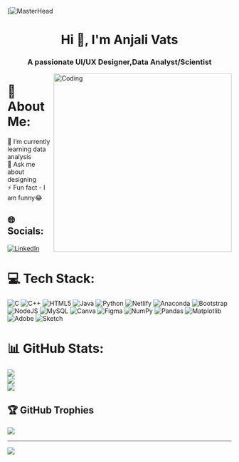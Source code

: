 [![MasterHead](https://wp.globaluniversitysystems.com/gisma/wp-content/uploads/sites/5/2023/09/MEng-CS-GettyImages-1488457074.jpg?w=1920&h=1080&crop=1)
<h1 align="center">Hi 👋, I'm Anjali Vats</h1>
<h3 align="center">A passionate UI/UX Designer,Data Analyst/Scientist</h3>
<img align="right" alt="Coding" width="400" src="https://miro.medium.com/v2/resize:fit:1280/0*WVfimFBOp5OrEMze.gif">

# 💫 About Me:
🔭 I’m currently learning data analysis<br>💬 Ask me about designing<br>⚡ Fun fact - I am funny😂


## 🌐 Socials:
[![LinkedIn](https://img.shields.io/badge/LinkedIn-%230077B5.svg?logo=linkedin&logoColor=white)](https://linkedin.com/in/https://www.linkedin.com/in/anjali-vats-9867672b0/) 

# 💻 Tech Stack:
![C](https://img.shields.io/badge/c-%2300599C.svg?style=plastic&logo=c&logoColor=white) ![C++](https://img.shields.io/badge/c++-%2300599C.svg?style=plastic&logo=c%2B%2B&logoColor=white) ![HTML5](https://img.shields.io/badge/html5-%23E34F26.svg?style=plastic&logo=html5&logoColor=white) ![Java](https://img.shields.io/badge/java-%23ED8B00.svg?style=plastic&logo=openjdk&logoColor=white) ![Python](https://img.shields.io/badge/python-3670A0?style=plastic&logo=python&logoColor=ffdd54) ![Netlify](https://img.shields.io/badge/netlify-%23000000.svg?style=plastic&logo=netlify&logoColor=#00C7B7) ![Anaconda](https://img.shields.io/badge/Anaconda-%2344A833.svg?style=plastic&logo=anaconda&logoColor=white) ![Bootstrap](https://img.shields.io/badge/bootstrap-%238511FA.svg?style=plastic&logo=bootstrap&logoColor=white) ![NodeJS](https://img.shields.io/badge/node.js-6DA55F?style=plastic&logo=node.js&logoColor=white) ![MySQL](https://img.shields.io/badge/mysql-%2300000f.svg?style=plastic&logo=mysql&logoColor=white) ![Canva](https://img.shields.io/badge/Canva-%2300C4CC.svg?style=plastic&logo=Canva&logoColor=white) ![Figma](https://img.shields.io/badge/figma-%23F24E1E.svg?style=plastic&logo=figma&logoColor=white) ![NumPy](https://img.shields.io/badge/numpy-%23013243.svg?style=plastic&logo=numpy&logoColor=white) ![Pandas](https://img.shields.io/badge/pandas-%23150458.svg?style=plastic&logo=pandas&logoColor=white) ![Matplotlib](https://img.shields.io/badge/Matplotlib-%23ffffff.svg?style=plastic&logo=Matplotlib&logoColor=black) ![Adobe](https://img.shields.io/badge/adobe-%23FF0000.svg?style=plastic&logo=adobe&logoColor=white) ![Sketch](https://img.shields.io/badge/Sketch-FFB387?style=plastic&logo=sketch&logoColor=black)
# 📊 GitHub Stats:
![](https://github-readme-stats.vercel.app/api?username=ANJS-VTS17&theme=radical&hide_border=false&include_all_commits=false&count_private=false)<br/>
![](https://github-readme-streak-stats.herokuapp.com/?user=ANJS-VTS17&theme=radical&hide_border=false)<br/>
![](https://github-readme-stats.vercel.app/api/top-langs/?username=ANJS-VTS17&theme=radical&hide_border=false&include_all_commits=false&count_private=false&layout=compact)

## 🏆 GitHub Trophies
![](https://github-profile-trophy.vercel.app/?username=ANJS-VTS17&theme=radical&no-frame=false&no-bg=true&margin-w=4)

---
[![](https://visitcount.itsvg.in/api?id=ANJS-VTS17&icon=5&color=0)](https://visitcount.itsvg.in)

<!-- Proudly created with GPRM ( https://gprm.itsvg.in ) -->
